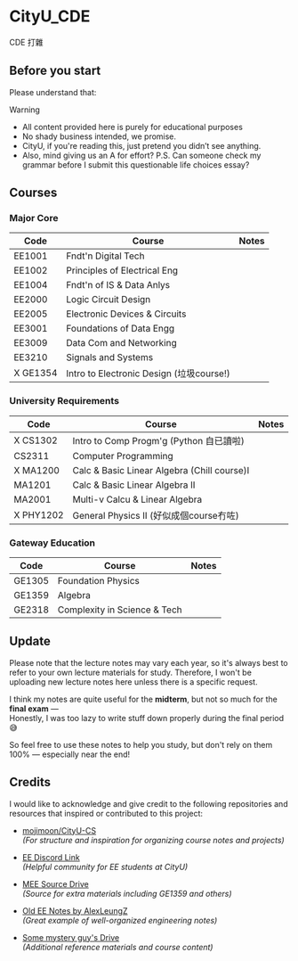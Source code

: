 # CityU_CDE
CDE 打雜
## Before you start

Please understand that:

> [!WARNING]
>- All content provided here is purely for educational purposes
>- No shady business intended, we promise.
>- CityU, if you're reading this, just pretend you didn’t see anything.
>- Also, mind giving us an A for effort? P.S. Can someone check my grammar before I submit this questionable life choices essay?

## Courses

### Major Core
| Code | Course | Notes |
| --- | --- | --- |
| EE1001 | Fndt'n Digital Tech |  |
| EE1002 | Principles of Electrical Eng |   |
| EE1004 | Fndt'n of IS & Data Anlys ||
| EE2000 | Logic Circuit Design |  |
| EE2005 | Electronic Devices & Circuits  |   |
| EE3001 | Foundations of Data Engg |    |
| EE3009 | Data Com and Networking |   |
| EE3210 | Signals and Systems |   |
| X GE1354 | Intro to Electronic Design (垃圾course!) |   |

### University Requirements
| Code | Course | Notes |
| --- | --- | --- |
| X CS1302 | Intro to Comp Progm'g (Python 自已讀啦)| |
| CS2311 | Computer Programming |    |
| X MA1200 | Calc & Basic Linear Algebra (Chill course)I |   |
| MA1201 | Calc & Basic Linear Algebra II |  |
| MA2001 | Multi-v Calcu & Linear Algebra |    |
| X PHY1202 | General Physics II (好似成個course冇咗)|   |

### Gateway Education

| Code | Course | Notes |
| --- | --- | --- |
| GE1305 | Foundation Physics |    |
| GE1359 | Algebra |  |
| GE2318 | Complexity in Science & Tech |   |

## Update
Please note that the lecture notes may vary each year, so it's always best to refer to your own lecture materials for study.
Therefore, I won't be uploading new lecture notes here unless there is a specific request.

I think my notes are quite useful for the **midterm**, but not so much for the **final exam** —  
Honestly, I was too lazy to write stuff down properly during the final period 😅

So feel free to use these notes to help you study, but don't rely on them 100% — especially near the end!

## Credits

I would like to acknowledge and give credit to the following repositories and resources that inspired or contributed to this project:

- [mojimoon/CityU-CS](https://github.com/mojimoon/CityU-CS )  
  *(For structure and inspiration for organizing course notes and projects)*

- [EE Discord Link](https://discord.gg/prmQX99bFn )  
  *(Helpful community for EE students at CityU)*

- [MEE Source Drive](https://drive.google.com/drive/u/1/folders/11ZfNG83pzbz7BcrZl7s5EU1X5GQ57qHM )  
  *(Source for extra materials including GE1359 and others)*

- [Old EE Notes by AlexLeungZ](https://github.com/Kahiing/EE-Notes )  
  *(Great example of well-organized engineering notes)*

- [Some mystery guy's Drive](https://drive.google.com/drive/folders/1lDICT8LihMBsIP_OLZ0DCjVQvSvsHHYu )  
  *(Additional reference materials and course content)*
